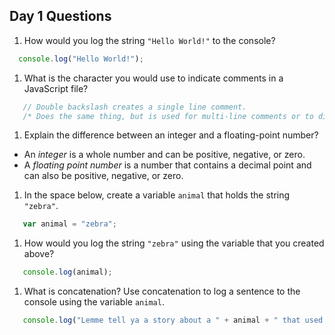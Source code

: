 ## Day 1 Questions

1. How would you log the string `"Hello World!"` to the console?

```JavaScript
  console.log("Hello World!");
```

1. What is the character you would use to indicate comments in a JavaScript file?

```JavaScript
   // Double backslash creates a single line comment.
   /* Does the same thing, but is used for multi-line comments or to disable blocks of code that you don't want to run. */
```

1. Explain the difference between an integer and a floating-point number?

  * An _integer_ is a whole number and can be positive, negative, or zero.
  * A _floating point number_ is a number that contains a decimal point and can also be positive, negative, or zero.

1. In the space below, create a variable `animal` that holds the string `"zebra"`.

```JavaScript
   var animal = "zebra";
```

1. How would you log the string `"zebra"` using the variable that you created above?

```JavaScript
   console.log(animal);
```

1. What is concatenation? Use concatenation to log a sentence to the console using the variable `animal`.

```JavaScript
   console.log("Lemme tell ya a story about a " + animal + " that used to live at the zoo in Dubuque, Iowa.");
```
